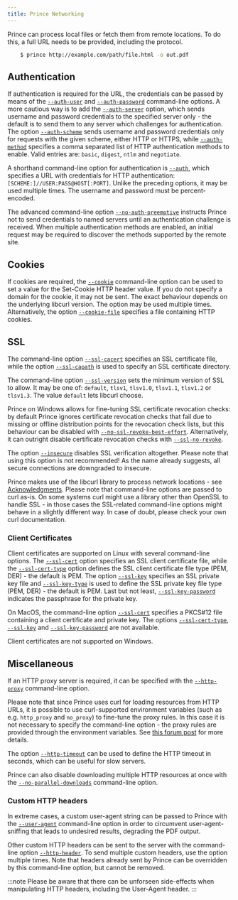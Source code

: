 ```yaml
---
title: Prince Networking
---
```


Prince can process local files or fetch them from remote locations. To do this, a full URL needs to be provided, including the protocol.

```bash
    $ prince http://example.com/path/file.html -o out.pdf
```

## Authentication

If authentication is required for the URL, the credentials can be passed by means of the [`--auth-user`](command-line.md#cl-auth-user) and [`--auth-password`](command-line.md#cl-auth-password) command-line options. A more cautious way is to add the [`--auth-server`](command-line.md#cl-auth-server) option, which sends username and password credentials to the specified server only - the default is to send them to any server which challenges for authentication. The option [`--auth-scheme`](command-line.md#cl-auth-scheme) sends username and password credentials only for requests with the given scheme, either HTTP or HTTPS, while [`--auth-method`](command-line.md#cl-auth-method) specifies a comma separated list of HTTP authentication methods to enable. Valid entries are: `basic`, `digest`, `ntlm` and `negotiate`.

A shorthand command-line option for authentication is [`--auth`](command-line.md#cl-auth), which specifies a URL with credentials for HTTP authentication: `[SCHEME:]//USER:PASS@HOST[:PORT]`. Unlike the preceding options, it may be used multiple times. The username and password must be percent-encoded.

The advanced command-line option [`--no-auth-preemptive`](command-line.md#cl-no-auth-preemptive) instructs Prince not to send credentials to named servers until an authentication challenge is received. When multiple authentication methods are enabled, an initial request may be required to discover the methods supported by the remote site.

## Cookies

If cookies are required, the [`--cookie`](command-line.md#cl-cookie) command-line option can be used to set a value for the Set-Cookie HTTP header value. If you do not specify a domain for the cookie, it may not be sent.  The exact behaviour depends on the underlying libcurl version.  The option may be used multiple times. Alternatively, the option [`--cookie-file`](command-line.md#cl-cookie-file) specifies a file containing HTTP cookies.

## SSL

The command-line option [`--ssl-cacert`](command-line.md#cl-ssl-cacert) specifies an SSL certificate file, while the option [`--ssl-capath`](command-line.md#cl-ssl-capath) is used to specify an SSL certificate directory.

The command-line option [`--ssl-version`](command-line.md#cl-ssl-version) sets the minimum version of SSL to allow. It may be one of: `default`, `tlsv1`, `tlsv1.0`, `tlsv1.1`, `tlsv1.2` or `tlsv1.3`. The value `default` lets libcurl choose.

Prince on Windows allows for fine-tuning SSL certificate revocation checks: by default Prince ignores certificate revocation checks that fail due to missing or offline distribution points for the revocation check lists, but this behaviour can be disabled with [`--no-ssl-revoke-best-effort`](command-line.md#cl-no-ssl-revoke-best-effort). Alternatively, it can outright disable certificate revocation checks with [`--ssl-no-revoke`](command-line.md#cl-ssl-no-revoke).

The option [`--insecure`](command-line.md#cl-insecure) disables SSL verification altogether. Please note that using this option is not recommended!  As the name already suggests, all secure connections are downgraded to insecure.

Prince makes use of the libcurl library to process network locations - see [Acknowledgments](acknowledgements.md). Please note that command-line options are passed to curl as-is. On some systems curl might use a library other than OpenSSL to handle SSL - in those cases the SSL-related command-line options might behave in a slightly different way. In case of doubt, please check your own curl documentation.



### Client Certificates

Client certificates are supported on Linux with several command-line options. The [`--ssl-cert`](command-line.md#cl-ssl-cert) option specifies an SSL client certificate file, while the [`--ssl-cert-type`](command-line.md#cl-ssl-cert-type) option defines the SSL client certificate file type (PEM, DER) - the default is PEM. The option [`--ssl-key`](command-line.md#cl-ssl-key) specifies an SSL private key file and [`--ssl-key-type`](command-line.md#cl-ssl-key-type) is used to define the SSL private key file type (PEM, DER) - the default is PEM. Last but not least, [`--ssl-key-password`](command-line.md#cl-ssl-key-password) indicates the passphrase for the private key.

On MacOS, the command-line option [`--ssl-cert`](command-line.md#cl-ssl-cert) specifies a PKCS#12 file containing a client certificate and private key. The options [`--ssl-cert-type`](command-line.md#cl-ssl-cert-type), [`--ssl-key`](command-line.md#cl-ssl-key) and [`--ssl-key-password`](command-line.md#cl-ssl-key-password) are not available.

Client certificates are not supported on Windows.

## Miscellaneous

If an HTTP proxy server is required, it can be specified with the [`--http-proxy`](command-line.md#cl-http-proxy) command-line option.

Please note that since Prince uses curl for loading resources from HTTP URLs, it is possible to use curl-supported environment variables (such as e.g. `http_proxy` and `no_proxy`) to fine-tune the proxy rules.  In this case it is not necessary to specify the command-line option - the proxy rules are provided through the environment variables.  See [this forum post](///www.princexml.com/forum/topic/4291/proxy-by-pass-options) for more details.

The option [`--http-timeout`](command-line.md#cl-http-timeout) can be used to define the HTTP timeout in seconds, which can be useful for slow servers.

Prince can also disable downloading multiple HTTP resources at once with the [`--no-parallel-downloads`](command-line.md#cl-no-parallel-downloads) command-line option.

### Custom HTTP headers

In extreme cases, a custom user-agent string can be passed to Prince with the [`--user-agent`](command-line.md#cl-user-agent) command-line option in order to circumvent user-agent-sniffing that leads to undesired results, degrading the PDF output.

Other custom HTTP headers can be sent to the server with the command-line option [`--http-header`](command-line.md#cl-http-header).  To send multiple custom headers, use the option multiple times.  Note that headers already sent by Prince can be overridden by this command-line option, but cannot be removed.

:::note
Please be aware that there can be unforseen side-effects when manipulating HTTP headers, including the User-Agent header.
:::
